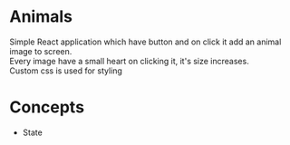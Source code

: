 # Animals

 Simple React application which have button and on click it add an animal image to screen.\
 Every image have a small heart on clicking it, it's size increases.\
 Custom css is used for styling

# Concepts
- State
